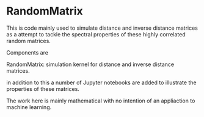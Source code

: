 # RandomMatrix

This is code mainly used to simulate distance and inverse distance matrices as a attempt 
to tackle the spectral properties of these highly correlated random matrices.

Components are

RandomMatrix: simulation kernel for distance and inverse distance matrices.

in addition to this a number of Jupyter notebooks are added to illustrate the 
properties of these matrices. 

The work here is mainly mathematical with no intention of an appliaction to machine 
learning.
